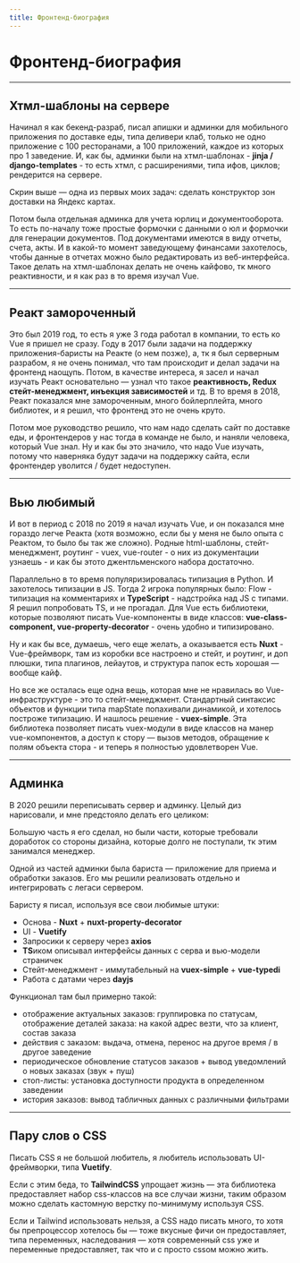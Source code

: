 ```yaml
---
title: Фронтенд-биография
---
```


# Фронтенд-биография

---

## Хтмл-шаблоны на сервере

Начинал я как бекенд-разраб, писал апишки и админки для мобильного приложения по доставке еды, типа деливери клаб,
только не одно приложение с 100 ресторанами, а 100 приложений, каждое из которых про 1 заведение. И, как бы, админки
были на хтмл-шаблонах - **jinja / django-templates** - то есть хтмл, с расширениями, типа ифов, циклов; рендерится на
сервере.

<img-row :images="['/dev/bio/admin-2016.png']"></img-row>

Скрин выше — одна из первых моих задач: сделать конструктор зон доставки на Яндекс картах.

Потом была отдельная админка для учета юрлиц и документооборота. То есть по-началу тоже простые формочки с данными о юл
и формочки для генерации документов. Под документами имеются в виду отчеты, счета, акты. И в какой-то момент заведующему
финансами захотелось, чтобы данные в отчетах можно было редактировать из веб-интерфейса. Такое делать на хтмл-шаблонах
делать не очень кайфово, тк много реактивности, и я как раз в то время изучал Vue.

<img-row :images="['/dev/bio/legals-2019.png']"></img-row>

---

## Реакт замороченный

Это был 2019 год, то есть я уже 3 года работал в компании, то есть ко Vue я пришел не сразу. Году в 2017 были задачи на
поддержку приложения-баристы на Реакте (о нем позже), а, тк я был серверным разрабом, я не очень понимал, что там
происходит и делал задачи на фронтенд наощупь. Потом, в качестве интереса, я засел и начал изучать Реакт основательно —
узнал что такое **реактивность, Redux стейт-менеджмент, инъекция зависимостей** и тд. В то время в 2018, Реакт показался
мне замороченным, много бойлерплейта, много библиотек, и я решил, что фронтенд это не очень круто.

<img-row :images="['/dev/bio/barista-2017.png']"></img-row>

Потом мое руководство решило, что нам надо сделать сайт по доставке еды, и фронтендеров у нас тогда в команде не было, и
наняли человека, который Vue знал. Ну и как бы это значило, что надо Vue изучать, потому что наверняка будут задачи на
поддержку сайта, если фронтендер уволится / будет недоступен.

---

## Вью любимый

И вот в период с 2018 по 2019 я начал изучать Vue, и он показался мне гораздо легче Реакта (хотя возможно, если бы у
меня не было опыта с Реактом, то было бы так же сложно). Родные html-шаблоны, стейт-менеджмент, роутинг - vuex,
vue-router - о них из документации узнаешь - и как бы этото джентльменского набора достаточно.

Параллельно в то время популяризировалась типизация в Python. И захотелось типизации в JS. Тогда 2 игрока популярных
было:
Flow - типизация на комментариях и **TypeScript** - надстройка над JS с типами. Я решил попробовать TS, и не прогадал.
Для Vue есть библиотеки, которые позволяют писать Vue-компоненты в виде классов: **vue-class-component,
vue-property-decorator** - очень удобно и типизировано.

Ну и как бы все, думаешь, чего еще желать, а оказывается есть **Nuxt** - Vue-фреймворк, там из коробки все настроено и
стейт, и роутинг, и доп плюшки, типа плагинов, лейаутов, и структура папок есть хорошая — вообще кайф.

Но все же осталась еще одна вещь, которая мне не нравилась во Vue-инфраструктуре - это то стейт-менеджмент. Стандартный
синтаксис объектов и функции типа mapState попахивали динамикой, и хотелось построже типизацию. И нашлось решение -
**vuex-simple**. Эта библиотека позволяет писать vuex-модули в виде классов на манер vue-компонентов, а доступ к стору —
вызов методов, обращение к полям объекта стора - и теперь я полностью удовлетворен Vue.

---

## Админка

В 2020 решили переписывать сервер и админку. Целый диз нарисовали, и мне предстояло делать его целиком:

<img-row :images="['/dev/bio/admin-2020.png']"></img-row>

Большую часть я его сделал, но были части, которые требовали доработок со стороны дизайна, которые долго не поступали,
тк этим занимался менеджер.

Одной из частей админки была бариста — приложение для приема и обработки заказов. Его мы решили реализовать отдельно и
интегрировать с легаси сервером.

<img-row :images="['/dev/bio/barista-2021.png']"></img-row>

Баристу я писал, используя все свои любимые штуки:

- Основа - **Nuxt** + **nuxt-property-decorator**
- UI - **Vuetify**
- Запросики к серверу через **axios**
- **TS**иком описывал интерфейсы данных с серва и вью-модели страничек
- Стейт-менеджмент - иммутабельный на **vuex-simple** + **vue-typedi**
- Работа с датами через **dayjs**

Функционал там был примерно такой:

- отображение актуальных заказов: группировка по статусам, отображение деталей заказа: на какой адрес везти, что за клиент, состав заказа
- действия с заказом: выдача, отмена, перенос на другое время / в другое заведение
- периодическое обновление статусов заказов + вывод уведомлений о новых заказах (звук + пуш)
- стоп-листы: установка доступности продукта в определенном заведении
- история заказов: вывод табличных данных с различными фильтрами

---

## Пару слов о CSS

Писать CSS я не большой любитель, я любитель использовать UI-фреймворки, типа **Vuetify**.

Если с этим беда, то **TailwindCSS** упрощает жизнь — эта библиотека предоставляет набор css-классов на все случаи жизни, таким образом можно сделать
кастомную верстку по-минимуму используя CSS.

Если и Tailwind использовать нельзя, а CSS надо писать много, то хотя бы препроцессор хотелось бы — тоже вкусные фичи 
он предоставляет, типа переменных, наследования — хотя современный css уже и переменные предоставляет, так что и с просто cssом можно жить.

